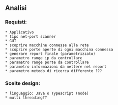 ## Analisi

### Requisti:
	* Applicativo
	* tipo net-port scanner
	* GUI
	* scoprire macchine connesse alla rete
	* scoprire porte aperte di ogni macchina connessa
	* generare report finale (parametrizzato)
	* parametro range ip da controllare
	* parametro range porte da controllare
	* parametro informazioni da mettere nel report
	* parametro metodo di ricerca differente ???
	
### Scelte design:
	* linguaggio: Java o Typescript (node)
	* multi threading??